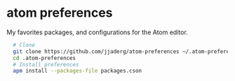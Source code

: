 # atom preferences

My favorites packages, and configurations for the Atom editor.

```sh
  # Clone
  git clone https://github.com/jjaderg/atom-preferences ~/.atom-preferences
  cd .atom-preferences
  # Install preferences
  apm install --packages-file packages.cson
```

